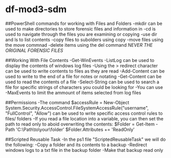 # df-mod3-sdm
##PowerShell commands for working with Files and Folders
-mkdir can be used to make directories to store forensic files and information in 
-cd is used to navigate through the files you are examining or copying
-use dir and ls to list contents
-copy files to subolders using copy
-move files using the move commnad
-delete items using the del command *NEVER THE ORIGINAL FORENSIC FILES*

##Working With File Contents
-Get-WinEvents -ListLog can be used to display the contents of windows log files
-Using the > redirect character can be used to write contents to files as they are read
-Add-Content can be used to write to the end of a file for notes or notating
-Get-Content can be used to read the contents of a file
-Select-String can be used to search a file for specific strings of characters you could be looking for
-You can use -MaxEvents to limit the ammount of items selected from log files 

##Permissions 
-The command 
    $accessRule = New-Object System.Security.AccessControl.FileSystemAccessRule("username", "FullControl", "Allow")
    can be used to write specific access control rules to files/ folders
-If you read a file location into a variable, you can then set the path to read only to aboid overwriting the contents:
    $Folder = Get-Item -Path 'C:\Path\to\your\folder'
    $Folder.Attributes += 'ReadOnly'

##Scripted Reusable Task
-In the ps1 file "ScriptedReusableTask" we will do the following:
-Copy a folder and its contents to a backup
-Redirect windows logs to a txt file in the backup folder
-Make that backup read only